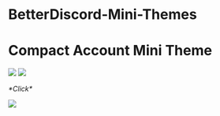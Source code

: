 # BetterDiscord-Mini-Themes

<h1>Compact Account Mini Theme</h1>

<img src="https://a.pomf.cat/zzpani.png"/>
<img src="https://a.pomf.cat/xxppqo.png"/>
<p><i>*Click*</i></p>
<img src="https://a.pomf.cat/mqjjjj.png"/>
